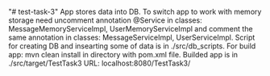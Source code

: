 "# test-task-3" 
App stores data into DB.
To switch app to work with memory storage need uncomment annotation @Service in classes: MessageMemoryServiceImpl,  UserMemoryServiceImpl and comment the same annotation in classes: MessageServiceImpl, UserServiceImpl.
Script for creating DB and insearting some of data is in ./src/db_scripts.
For build app: mvn clean install in directory with pom.xml file.
Builded app is in ./src/target/TestTask3
URL: localhost:8080/TestTask3/
